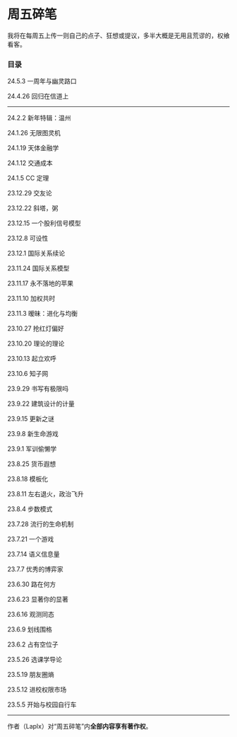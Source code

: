 #   周五碎笔

我将在每周五上传一则自己的点子、狂想或提议，多半大概是无用且荒谬的，权飨看客。

### 目录

24.5.3  一周年与幽灵路口

24.4.26  回归在信道上

---

24.2.2  新年特辑：温州

24.1.26  无限图灵机

24.1.19  天体金融学

24.1.12  交通成本

24.1.5  CC 定理

23.12.29  交友论

23.12.22  斜塔，粥

23.12.15  一个股利信号模型

23.12.8  可设性

23.12.1  国际关系续论

23.11.24  国际关系模型

23.11.17  永不落地的苹果

23.11.10  加权共时

23.11.3  暧昧：进化与均衡

23.10.27  抢红灯偏好

23.10.20  理论的理论

23.10.13  起立欢呼

23.10.6  知子网

23.9.29  书写有极限吗

23.9.22  建筑设计的计量

23.9.15  更新之谜

23.9.8  新生命游戏

23.9.1  军训偷懒学

23.8.25  货币遐想

23.8.18  模板化

23.8.11  左右退火，政治飞升

23.8.4  步数模式

23.7.28  流行的生命机制

23.7.21  一个游戏

23.7.14  语义信息量

23.7.7  优秀的博弈家

23.6.30  路在何方

23.6.23  显著你的显著

23.6.16  观测同态

23.6.9  划线围格

23.6.2  占有空位子

23.5.26  选课学导论

23.5.19  朋友圈熵

23.5.12  进校权限市场

23.5.5  开始与校园自行车

---

作者（Laplx）对“周五碎笔”内**全部内容享有著作权**。
